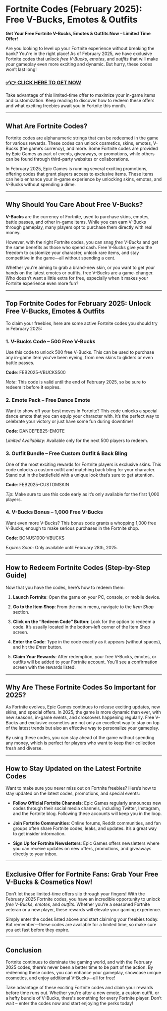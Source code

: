 # Fortnite Codes (February 2025): Free V-Bucks, Emotes & Outfits

**Get Your Free Fortnite V-Bucks, Emotes & Outfits Now – Limited Time Offer!**

Are you looking to level up your Fortnite experience without breaking the bank? You're in the right place! As of February 2025, we have exclusive Fortnite codes that unlock *free V-Bucks*, *emotes*, and *outfits* that will make your gameplay even more exciting and dynamic. But hurry, these codes won’t last long!

### [✅👉 CLICK HERE TO GET NOW](https://justfree.xyz/get/it/now/)

Take advantage of this limited-time offer to maximize your in-game items and customization. Keep reading to discover how to redeem these offers and what exciting freebies await you in Fortnite this month.

---

## What Are Fortnite Codes?

Fortnite codes are alphanumeric strings that can be redeemed in the game for various rewards. These codes can unlock cosmetics, skins, emotes, V-Bucks (the game’s currency), and more. Some Fortnite codes are provided by Epic Games as part of events, giveaways, or promotions, while others can be found through third-party websites or collaborations.

In February 2025, Epic Games is running several exciting promotions, offering codes that grant players access to exclusive items. These items can help enhance your in-game experience by unlocking skins, emotes, and V-Bucks without spending a dime.

---

## Why Should You Care About Free V-Bucks?

**V-Bucks** are the currency of Fortnite, used to purchase skins, emotes, battle passes, and other in-game items. While you can earn V-Bucks through gameplay, many players opt to purchase them directly with real money. 

However, with the right Fortnite codes, you can snag *free V-Bucks* and get the same benefits as those who spend cash. Free V-Bucks give you the freedom to customize your character, unlock rare items, and stay competitive in the game—all without spending a cent.

Whether you're aiming to grab a brand-new skin, or you want to get your hands on the latest emotes or outfits, free V-Bucks are a game-changer. Who doesn’t want a little extra for free, especially when it makes your Fortnite experience even more fun?

---

## Top Fortnite Codes for February 2025: Unlock Free V-Bucks, Emotes & Outfits

To claim your freebies, here are some active Fortnite codes you should try in February 2025:

### 1. **V-Bucks Code – 500 Free V-Bucks**

Use this code to unlock 500 free V-Bucks. This can be used to purchase any in-game item you’ve been eyeing, from new skins to gliders or even battle passes.

**Code**: FEB2025-VBUCKS500

*Note*: This code is valid until the end of February 2025, so be sure to redeem it before it expires.

### 2. **Emote Pack – Free Dance Emote**

Want to show off your best moves in Fortnite? This code unlocks a special dance emote that you can equip your character with. It’s the perfect way to celebrate your victory or just have some fun during downtime!

**Code**: DANCEFEB25-EMOTE

*Limited Availability*: Available only for the next 500 players to redeem.

### 3. **Outfit Bundle – Free Custom Outfit & Back Bling**

One of the most exciting rewards for Fortnite players is exclusive skins. This code unlocks a custom outfit and matching back bling for your character. Stand out in the battlefield with a unique look that’s sure to get attention.

**Code**: FEB2025-CUSTOMSKIN

*Tip*: Make sure to use this code early as it’s only available for the first 1,000 players.

### 4. **V-Bucks Bonus – 1,000 Free V-Bucks**

Want even more V-Bucks? This bonus code grants a whopping 1,000 free V-Bucks, enough to make serious purchases in the Fortnite shop.

**Code**: BONUS1000-VBUCKS

*Expires Soon*: Only available until February 28th, 2025.

---

## How to Redeem Fortnite Codes (Step-by-Step Guide)

Now that you have the codes, here’s how to redeem them:

1. **Launch Fortnite**: Open the game on your PC, console, or mobile device.
   
2. **Go to the Item Shop**: From the main menu, navigate to the *Item Shop* section.
   
3. **Click on the “Redeem Code” Button**: Look for the option to redeem a code. It’s usually located in the bottom-left corner of the Item Shop screen.

4. **Enter the Code**: Type in the code exactly as it appears (without spaces), and hit the *Enter* button.

5. **Claim Your Rewards**: After redemption, your free V-Bucks, emotes, or outfits will be added to your Fortnite account. You’ll see a confirmation screen with the rewards listed.

---

## Why Are These Fortnite Codes So Important for 2025?

As Fortnite evolves, Epic Games continues to release exciting updates, new skins, and special offers. In 2025, the game is more dynamic than ever, with new seasons, in-game events, and crossovers happening regularly. Free V-Bucks and exclusive cosmetics are not only an excellent way to stay on top of the latest trends but also an effective way to personalize your gameplay.

By using these codes, you can stay ahead of the game without spending any money, which is perfect for players who want to keep their collection fresh and diverse.

---

## How to Stay Updated on the Latest Fortnite Codes

Want to make sure you never miss out on Fortnite freebies? Here’s how to stay updated on the latest codes, promotions, and special events:

- **Follow Official Fortnite Channels**: Epic Games regularly announces new codes through their social media channels, including Twitter, Instagram, and the Fortnite blog. Following these accounts will keep you in the loop.

- **Join Fortnite Communities**: Online forums, Reddit communities, and fan groups often share Fortnite codes, leaks, and updates. It’s a great way to get insider information.

- **Sign Up for Fortnite Newsletters**: Epic Games offers newsletters where you can receive updates on new offers, promotions, and giveaways directly to your inbox.

---

## Exclusive Offer for Fortnite Fans: Grab Your Free V-Bucks & Cosmetics Now!

Don’t let these limited-time offers slip through your fingers! With the February 2025 Fortnite codes, you have an incredible opportunity to unlock *free V-Bucks*, *emotes*, and *outfits*. Whether you're a seasoned Fortnite veteran or a new player, these rewards will elevate your gaming experience.

Simply enter the codes listed above and start claiming your freebies today. But remember—these codes are available for a limited time, so make sure you act fast before they expire.

---

## Conclusion

Fortnite continues to dominate the gaming world, and with the February 2025 codes, there’s never been a better time to be part of the action. By redeeming these codes, you can enhance your gameplay, showcase unique cosmetics, and enjoy additional V-Bucks—all for free!

Take advantage of these exciting Fortnite codes and claim your rewards before time runs out. Whether you're after a new emote, a custom outfit, or a hefty bundle of V-Bucks, there's something for every Fortnite player. Don’t wait – enter the codes now and start enjoying the perks today!
